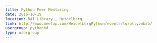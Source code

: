 ```yaml
---
title: Python Peer Mentoring
date: 2016-10-19
location: DAI Library , Heidelberg
link: http://www.meetup.com/HeidelbergPython/events/tqzbtlyvnbzb/
usergroup: pythonhd
type: usergroup
---
```

